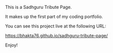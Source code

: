 This is a Sadhguru Tribute Page.

It makes up the first part of my coding portfolio.

You can see this project live at the following URL:

https://bhakta76.github.io/sadhguru-tribute-page/

Enjoy!